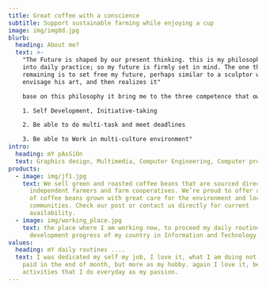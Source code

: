 ```yaml
---
title: Great coffee with a conscience
subtitle: Support sustainable farming while enjoying a cup
image: img/img0d.jpg
blurb:
  heading: About me?
  text: >-
    "The Future is shaped by our present thinking. this is my philosophy, put
    into daily practice; so my future is firmly set in mind. The one thing
    remaining is to set free my future, perhaps similar to a sculptor who first
    envisage his art, and then realizes it"

    base on this philosophy it bring me to the three competence that owned by me:

    1. Self Development, Initiative-taking

    2. Be able to do multi-task and meet deadlines

    3. Be able to Work in multi-culture environment"
intro:
  heading: mY pAsSiOn
  text: Graphics design, Multimedia, Computer Engineering, Computer programmer
products:
  - image: img/jf1.jpg
    text: We sell green and roasted coffee beans that are sourced directly from
      independent farmers and farm cooperatives. We’re proud to offer a variety
      of coffee beans grown with great care for the environment and local
      communities. Check our post or contact us directly for current
      availability.
  - image: img/working_place.jpg
    text: the place where I am working now, to proceed my daily routines, involve in
      development progress of my country in Information and Technology area.
values:
  heading: mY daily routines ....
  text: I was dedicated my self my job, I love it, what I am doing not just to get
    paid in the end of month, but more as my hobby. again I love it, because all
    activities that I do everyday as my passion.
---
```

